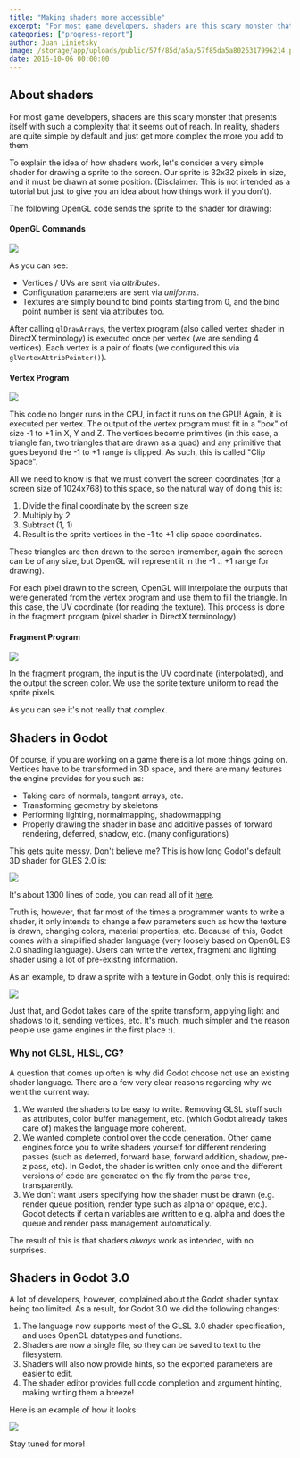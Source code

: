 ```yaml
---
title: "Making shaders more accessible"
excerpt: "For most game developers, shaders are this scary monster that presents itself with such a complexity that seems out of reach. In reality, shaders are quite simple by default and just get more complex the more you add to them."
categories: ["progress-report"]
author: Juan Linietsky
image: /storage/app/uploads/public/57f/85d/a5a/57f85da5a8026317996214.png
date: 2016-10-06 00:00:00
---
```


## About shaders

For most game developers, shaders are this scary monster that presents itself with such a complexity that it seems out of reach. In reality, shaders are quite simple by default and just get more complex the more you add to them.

To explain the idea of how shaders work, let's consider a very simple shader for drawing a sprite to the screen. Our sprite is 32x32 pixels in size, and it must be drawn at some position. (Disclaimer: This is not intended as a tutorial but just to give you an idea about how things work if you don't).

The following OpenGL code sends the sprite to the shader for drawing:

#### OpenGL Commands

![](/storage/app/media/devlog/shaders/tuto_shader0.png)

As you can see:

* Vertices / UVs are sent via *attributes*.
* Configuration parameters are sent via *uniforms*.
* Textures are simply bound to bind points starting from 0, and the bind point number is sent via attributes too.

After calling `glDrawArrays`, the vertex program (also called vertex shader in DirectX terminology) is executed once per vertex (we are sending 4 vertices). Each vertex is a pair of floats (we configured this via `glVertexAttribPointer()`).

#### Vertex Program

![](/storage/app/media/devlog/shaders/tuto_shader1.png)

This code no longer runs in the CPU, in fact it runs on the GPU! Again, it is executed per vertex. The output of the vertex program must fit in a "box" of size -1 to +1 in X, Y and Z. The vertices become primitives (in this case, a triangle fan, two triangles that are drawn as a quad) and any primitive that goes beyond the -1 to +1 range is clipped. As such, this is called "Clip Space".

All we need to know is that we must convert the screen coordinates (for a screen size of 1024x768) to this space, so the natural way of doing this is:

1. Divide the final coordinate by the screen size
2. Multiply by 2
3. Subtract (1, 1)
4. Result is the sprite vertices in the -1 to +1 clip space coordinates.

These triangles are then drawn to the screen (remember, again the screen can be of any size, but OpenGL will represent it in the -1 .. +1 range for drawing).

For each pixel drawn to the screen, OpenGL will interpolate the outputs that were generated from the vertex program and use them to fill the triangle. In this case, the UV coordinate (for reading the texture). This process is done in the fragment program (pixel shader in DirectX terminology).

#### Fragment Program

![](/storage/app/media/devlog/shaders/tuto_shader2.png)

In the fragment program, the input is the UV coordinate (interpolated), and the output the screen color. We use the sprite texture uniform to read the sprite pixels.

As you can see it's not really that complex.

## Shaders in Godot

Of course, if you are working on a game there is a lot more things going on. Vertices have to be transformed in 3D space, and there are many features the engine provides for you such as:

* Taking care of normals, tangent arrays, etc.
* Transforming geometry by skeletons
* Performing lighting, normalmapping, shadowmapping
* Properly drawing the shader in base and additive passes of forward rendering, deferred, shadow, etc. (many configurations)

This gets quite messy. Don't believe me? This is how long Godot's default 3D shader for GLES 2.0 is:

![](/storage/app/media/devlog/shaders/tuto_shader3.png)

It's about 1300 lines of code, you can read all of it [here](https://github.com/godotengine/godot/blob/0b12ebb/drivers/gles2/shaders/material.glsl).

Truth is, however, that far most of the times a programmer wants to write a shader, it only intends to change a few parameters such as how the texture is drawn, changing colors, material properties, etc. Because of this, Godot comes with a simplified shader language (very loosely based on OpenGL ES 2.0 shading language). Users can write the vertex, fragment and lighting shader using a lot of pre-existing information.

As an example, to draw a sprite with a texture in Godot, only this is required:

![](/storage/app/media/devlog/shaders/tuto_shader4.png)

Just that, and Godot takes care of the sprite transform, applying light and shadows to it, sending vertices, etc. It's much, much simpler and the reason people use game engines in the first place :).

### Why not GLSL, HLSL, CG?

A question that comes up often is why did Godot choose not use an existing shader language. There are a few very clear reasons regarding why we went the current way:

1. We wanted the shaders to be easy to write. Removing GLSL stuff such as attributes, color buffer management, etc. (which Godot already takes care of) makes the language more coherent.
2. We wanted complete control over the code generation. Other game engines force you to write shaders yourself for different rendering passes (such as deferred, forward base, forward addition, shadow, pre-z pass, etc). In Godot, the shader is written only once and the different versions of code are generated on the fly from the parse tree, transparently.
3. We don't want users specifying how the shader must be drawn (e.g. render queue position, render type such as alpha or opaque, etc.). Godot detects if certain variables are written to e.g. alpha and does the queue and render pass management automatically.

The result of this is that shaders *always* work as intended, with no surprises.

## Shaders in Godot 3.0

A lot of developers, however, complained about the Godot shader syntax being too limited. As a result, for Godot 3.0 we did the following changes:

1. The language now supports most of the GLSL 3.0 shader specification, and uses OpenGL datatypes and functions.
2. Shaders are now a single file, so they can be saved to text to the filesystem.
3. Shaders will also now provide hints, so the exported parameters are easier to edit.
4. The shader editor provides full code completion and argument hinting, making writing them a breeze!

Here is an example of how it looks:

![](/storage/app/media/devlog/shaders/tuto_shader5.png)

Stay tuned for more!
